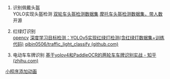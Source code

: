 1. 识别佩戴头盔  
	YOLO实现头盔检测
	[双轮车头盔检测数据集](https://gitee.com/bilibilee/TWHD)
	[摩托车头盔检测数据集，带人数](https://www.cvmart.net/dataSets/detail/627?channel_id=op10&utm_source=cvmartmp&utm_campaign=datasets&utm_medium=article)
	开源
	

2. 红绿灯识别  
	[opencv](https://blog.csdn.net/weixin_44690935/article/details/109229106)
	[深度学习目标检测：YOLOv5实现红绿灯检测(含红绿灯数据集+训练代码)](https://blog.csdn.net/guyuealian/article/details/128240198)
	[qibin0506/traffic_light_classify (github.com)](https://github.com/qibin0506/traffic_light_classify/tree/master)

3. 电动车车牌识别
	[基于yolov4和PaddleOCR的两轮车车牌识别实战 - 知乎 (zhihu.com)](https://zhuanlan.zhihu.com/p/407027204)

[小程序添加动画](https://developers.weixin.qq.com/miniprogram/dev/api/ui/animation/wx.createAnimation.html)
